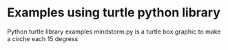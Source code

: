 # Examples using turtle python library 
Python turtle library  examples
mindstorm.py  is a turtle box graphic to make a cirche each 15 degress
